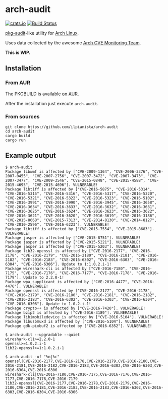 # arch-audit

[![crats.io](https://img.shields.io/crates/v/arch-audit.svg)](https://crates.io/crates/arch-audit)
[![Build Status](https://travis-ci.org/ilpianista/arch-audit.svg?branch=master)](https://travis-ci.org/ilpianista/arch-audit)

[pkg-audit](https://www.freebsd.org/cgi/man.cgi?query=pkg-audit&sektion=8)-like utility for [Arch Linux](https://archlinux.org).

Uses data collected by the awesome [Arch CVE Monitoring Team](https://wiki.archlinux.org/index.php/Arch_CVE_Monitoring_Team).

**This is WIP.**

## Installation

### From AUR

The PKGBUILD is available [on AUR](https://aur.archlinux.org/packages/arch-audit).

After the installation just execute `arch-audit`.

### From sources

    git clone https://github.com/ilpianista/arch-audit
    cd arch-audit
    cargo build
    cargo run

## Example output

    $ arch-audit
    Package libwmf is affected by ["CVE-2009-1364", "CVE-2006-3376", "CVE-2007-0455", "CVE-2007-2756", "CVE-2007-3472", "CVE-2007-3473", "CVE-2007-3477", "CVE-2009-3546", "CVE-2015-0848", "CVE-2015-4588", "CVE-2015-4695", "CVE-2015-4696"]. VULNERABLE!
    Package libtiff is affected by ["CVE-2016-5875", "CVE-2016-5314", "CVE-2016-5315", "CVE-2016-5316", "CVE-2016-5317", "CVE-2016-5320", "CVE-2016-5321", "CVE-2016-5322", "CVE-2016-5323", "CVE-2016-5102", "CVE-2016-3991", "CVE-2016-3990", "CVE-2016-3945", "CVE-2016-3658", "CVE-2016-3634", "CVE-2016-3633", "CVE-2016-3632", "CVE-2016-3631", "CVE-2016-3625", "CVE-2016-3624", "CVE-2016-3623", "CVE-2016-3622", "CVE-2016-3621", "CVE-2016-3620", "CVE-2016-3619", "CVE-2016-3186", "CVE-2015-8668", "CVE-2015-7313", "CVE-2014-8130", "CVE-2014-8127", "CVE-2010-2596", "CVE-2016-6223"]. VULNERABLE!
    Package libtiff is affected by ["CVE-2015-7554", "CVE-2015-8683"]. VULNERABLE!
    Package jasper is affected by ["CVE-2015-8751"]. VULNERABLE!
    Package jasper is affected by ["CVE-2015-5221"]. VULNERABLE!
    Package jasper is affected by ["CVE-2015-5203"]. VULNERABLE!
    Package lib32-openssl is affected by ["CVE-2016-2177", "CVE-2016-2178", "CVE-2016-2179", "CVE-2016-2180", "CVE-2016-2181", "CVE-2016-2182", "CVE-2016-2183", "CVE-2016-6302", "CVE-2016-6303", "CVE-2016-6304", "CVE-2016-6306"]. Update to 1:1.0.2.i-1!
    Package wireshark-cli is affected by ["CVE-2016-7180", "CVE-2016-7175", "CVE-2016-7176", "CVE-2016-7177", "CVE-2016-7178", "CVE-2016-7179"]. Update to 2.2.0-1!
    Package wpa_supplicant is affected by ["CVE-2016-4477", "CVE-2016-4476"]. VULNERABLE!
    Package openssl is affected by ["CVE-2016-2177", "CVE-2016-2178", "CVE-2016-2179", "CVE-2016-2180", "CVE-2016-2181", "CVE-2016-2182", "CVE-2016-2183", "CVE-2016-6302", "CVE-2016-6303", "CVE-2016-6304", "CVE-2016-6306"]. Update to 1.0.2.i-1!
    Package crypto++ is affected by ["CVE-2016-7420"]. VULNERABLE!
    Package bzip2 is affected by ["CVE-2016-3189"]. VULNERABLE!
    Package libimobiledevice is affected by ["CVE-2016-5104"]. VULNERABLE!
    Package libusbmuxd is affected by ["CVE-2016-5104"]. VULNERABLE!
    Package gdk-pixbuf2 is affected by ["CVE-2016-6352"]. VULNERABLE!

    $ arch-audit --upgradable --quiet
    wireshark-cli>=2.2.0-1
    openssl>=1.0.2.i-1
    lib32-openssl>=1:1.0.2.i-1

    $ arch-audit -uf "%n|%c"
    openssl|CVE-2016-2177,CVE-2016-2178,CVE-2016-2179,CVE-2016-2180,CVE-2016-2181,CVE-2016-2182,CVE-2016-2183,CVE-2016-6302,CVE-2016-6303,CVE-2016-6304,CVE-2016-6306
    wireshark-cli|CVE-2016-7180,CVE-2016-7175,CVE-2016-7176,CVE-2016-7177,CVE-2016-7178,CVE-2016-7179
    lib32-openssl|CVE-2016-2177,CVE-2016-2178,CVE-2016-2179,CVE-2016-2180,CVE-2016-2181,CVE-2016-2182,CVE-2016-2183,CVE-2016-6302,CVE-2016-6303,CVE-2016-6304,CVE-2016-6306


